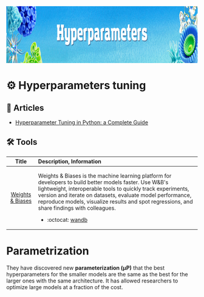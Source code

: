 <img src="https://raw.githubusercontent.com/ElizaLo/Data-Science/master/img/Hyperparameters.png" width="1050" height="150"/>

# ⚙️ Hyperparameters tuning

## 📰 Articles

- [Hyperparameter Tuning in Python: a Complete Guide](https://neptune.ai/blog/hyperparameter-tuning-in-python-complete-guide)

## 🛠️ Tools

| Title | Description, Information |
| :---:         |          :--- |
|[Weights & Biases](https://docs.wandb.ai/)|<p>Weights & Biases is the machine learning platform for developers to build better models faster. Use W&B's lightweight, interoperable tools to quickly track experiments, version and iterate on datasets, evaluate model performance, reproduce models, visualize results and spot regressions, and share findings with colleagues.</p><ul><li> :octocat: [wandb](https://github.com/wandb/wandb)</li></ul>|

# Parametrization 

They have discovered new **parameterization (μP)** that the best hyperparameters for the smaller models are the same as the best for the larger ones with the same architecture. It has allowed researchers to optimize large models at a fraction of the cost. 
